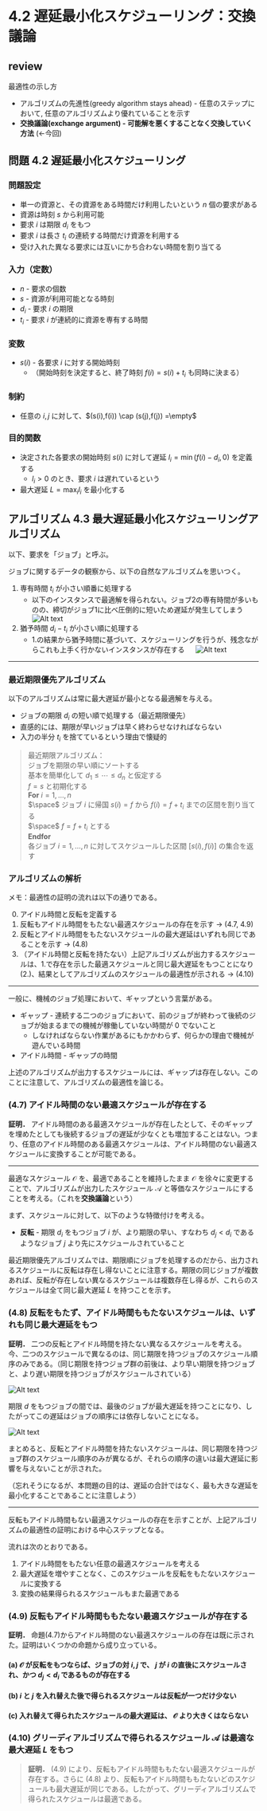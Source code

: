 # 4.2 遅延最小化スケジューリング：交換議論

## review

最適性の示し方

- アルゴリズムの先進性(greedy algorithm stays ahead) - 任意のステップにおいて, 任意のアルゴリズムより優れていることを示す
- **交換議論(exchange argument) - 可能解を悪くすることなく交換していく方法** (←今回)

## 問題 4.2 遅延最小化スケジューリング

### 問題設定

- 単一の資源と、その資源をある時間だけ利用したいという $n$ 個の要求がある
- 資源は時刻 $s$ から利用可能
- 要求 $i$ は期限 $d_i$ をもつ
- 要求 $i$ は長さ $t_i$ の連続する時間だけ資源を利用する
- 受け入れた異なる要求には互いにかち合わない時間を割り当てる

### 入力（定数）

- $n$ - 要求の個数
- $s$ - 資源が利用可能となる時刻
- $d_i$ - 要求 $i$ の期限
- $t_i$ - 要求 $i$ が連続的に資源を専有する時間

### 変数

- $s(i)$ - 各要求 $i$ に対する開始時刻
  - （開始時刻を決定すると、終了時刻 $f(i)=s(i)+t_i$ も同時に決まる）

### 制約

- 任意の $i,j$ に対して、$(s(i),f(i)) \cap (s(j),f(j)) =\empty$

### 目的関数

- 決定された各要求の開始時刻 $s(i)$ に対して遅延 $l_i=\min{(f(i)-d_i, 0)}$ を定義する
  - $l_i>0$ のとき、要求 $i$ は遅れているという
- 最大遅延 $L=\max_{i}{l_i}$ を最小化する

## アルゴリズム 4.3 最大遅延最小化スケジューリングアルゴリズム

以下、要求を「ジョブ」と呼ぶ。

ジョブに関するデータの観察から、以下の自然なアルゴリズムを思いつく。

1. 専有時間 $t_i$ が小さい順番に処理する
    - 以下のインスタンスで最適解を得られない。ジョブ2の専有時間が多いものの、締切がジョブ1に比べ圧倒的に短いため遅延が発生してしまう
    ![Alt text](img/4.2_01.jpg)
2. 猶予時間 $d_i-t_i$ が小さい順に処理する
    - 1.の結果から猶予時間に基づいて、スケジューリングを行うが、残念ながらこれも上手く行かないインスタンスが存在する
　  ![Alt text](img/4.2_02.jpg)

---

### 最近期限優先アルゴリズム

以下のアルゴリズムは常に最大遅延が最小となる最適解を与える。

- ジョブの期限 $d_i$ の短い順で処理する（最近期限優先）
- 直感的には、期限が早いジョブは早く終わらせなければならない
- 入力の半分 $t_i$ を捨てているという理由で懐疑的

> 最近期限アルゴリズム：  
> ジョブを期限の早い順にソートする  
> 基本を簡単化して $d_1\le\cdots\le d_n$ と仮定する  
> $f=s$ と初期化する  
> **For** $i=1,\ldots,n$  
> $\space$ ジョブ $i$ に帰国 $s(i)=f$ から $f(i)=f+t_i$ までの区間を割り当てる  
> $\space$ $f=f+t_i$ とする  
> **Endfor**  
> 各ジョブ $i=1,\ldots,n$ に対してスケジュールした区間 $[s(i),f(i)]$ の集合を返す

### アルゴリズムの解析

メモ：最適性の証明の流れは以下の通りである。

0. アイドル時間と反転を定義する
1. 反転もアイドル時間をもたない最適スケジュールの存在を示す → (4.7, 4.9)
2. 反転とアイドル時間をもたないスケジュールの最大遅延はいずれも同じであることを示す → (4.8)
3. （アイドル時間と反転を持たない）上記アルゴリズムが出力するスケジュールは、1.で存在を示した最適スケジュールと同じ最大遅延をもつことになり(2.)、結果としてアルゴリズムのスケジュールの最適性が示される → (4.10)

---

一般に、機械のジョブ処理において、ギャップという言葉がある。

- ギャップ - 連続する二つのジョブにおいて、前のジョブが終わって後続のジョブが始まるまでの機械が稼働していない時間が 0 でないこと
  - しなければならない作業があるにもかかわらず、何らかの理由で機械が遊んでいる時間
- アイドル時間 - ギャップの時間

上述のアルゴリズムが出力するスケジュールには、ギャップは存在しない。このことに注意して、アルゴリズムの最適性を論じる。

### (4.7) アイドル時間のない最適スケジュールが存在する

**証明．** アイドル時間のある最適スケジュールが存在したとして、そのギャップを埋めたとしても後続するジョブの遅延が少なくとも増加することはない。つまり、任意のアイドル時間のある最適スケジュールは、アイドル時間のない最適スケジュールに変換することが可能である。

---

最適なスケジュール $\mathcal{O}$ を、最適であることを維持したまま $\mathcal{O}$ を徐々に変更することで、アルゴリズムが出力したスケジュール $\mathcal{A}$ と等価なスケジュールにすることを考える。（これを**交換議論**という）

まず、スケジュールに対して、以下のような特徴付けを考える。

- **反転** - 期限 $d_i$ をもつジョブ $i$ が、より期限の早い、すなわち $d_j<d_i$ であるようなジョブ $j$ より先にスケジュールされていること

最近期限優先アルゴリズムでは、期限順にジョブを処理するのだから、出力されるスケジュールに反転は存在し得ないことに注意する。期限の同じジョブが複数あれば、反転が存在しない異なるスケジュールは複数存在し得るが、これらのスケジュールは全て同じ最大遅延 $L$ を持つことを示す。

### (4.8) 反転をもたず、アイドル時間ももたないスケジュールは、いずれも同じ最大遅延をもつ

**証明．** 二つの反転とアイドル時間を持たない異なるスケジュールを考える。今、二つのスケジュールで異なるのは、同じ期限を持つジョブのスケジュール順序のみである。（同じ期限を持つジョブ群の前後は、より早い期限を持つジョブと、より遅い期限を持つジョブがスケジュールされている）

![Alt text](img/4.2_03.png)

期限 $d$ をもつジョブの間では、最後のジョブが最大遅延を持つことになり、したがってこの遅延はジョブの順序には依存しないことになる。

![Alt text](img/4.2_04.png)

まとめると、反転とアイドル時間を持たないスケジュールは、同じ期限を持つジョブ群のスケジュール順序のみが異なるが、それらの順序の違いは最大遅延に影響を与えないことが示された。

（忘れそうになるが、本問題の目的は、遅延の合計ではなく、最も大きな遅延を最小化することであることに注意しよう）

---

反転もアイドル時間もない最適スケジュールの存在を示すことが、上記アルゴリズムの最適性の証明における中心ステップとなる。

流れは次のとおりである。

1. アイドル時間をもたない任意の最適スケジュールを考える
2. 最大遅延を増やすことなく、このスケジュールを反転をもたないスケジュールに変換する
3. 変換の結果得られるスケジュールもまた最適である

### (4.9) 反転もアイドル時間ももたない最適スケジュールが存在する

**証明．** 命題(4.7)からアイドル時間のない最適スケジュールの存在は既に示された。証明はいくつかの命題から成り立っている。

#### (a) $\mathcal{O}$ が反転をもつならば、ジョブの対 $i,j$ で、 $j$ が $i$ の直後にスケジュールされ、かつ $d_j<d_i$ であるものが存在する

#### (b) $i$ と $j$ を入れ替えた後で得られるスケジュールは反転が一つだけ少ない

#### (c) 入れ替えて得られたスケジュールの最大遅延は、 $\mathcal{O}$ より大きくはならない

### (4.10) グリーディアルゴリズムで得られるスケジュール $\mathcal{A}$ は最適な最大遅延 $L$ をもつ

> **証明．** (4.9) により、反転もアイドル時間ももたない最適スケジュールが存在する。さらに (4.8) より、反転もアイドル時間ももたないどのスケジュールも最大遅延が同じである。したがって、グリーディアルゴリズムで得られたスケジュールは最適である。
